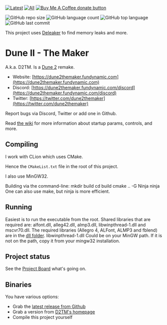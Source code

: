 [![Latest](https://img.shields.io/github/downloads/stefanhendriks/Dune-II---The-Maker/latest/total)]()
[![All](https://img.shields.io/github/downloads/stefanhendriks/Dune-II---The-Maker/total.svg)]()
<span class="badge-buymeacoffee">
<a href="https://ko-fi.com/dune2themaker" title="Donate to this project using Buy Me A Coffee"><img src="https://img.shields.io/badge/buy%20me%20a%20coffee-donate-yellow.svg" alt="Buy Me A Coffee donate button" /></a>
</span>

![GitHub repo size](https://img.shields.io/github/repo-size/stefanhendriks/Dune-II---The-Maker?style=plastic)
![GitHub language count](https://img.shields.io/github/languages/count/stefanhendriks/Dune-II---The-Maker?style=plastic)
![GitHub top language](https://img.shields.io/github/languages/top/stefanhendriks/Dune-II---The-Maker?style=plastic)
![GitHub last commit](https://img.shields.io/github/last-commit/stefanhendriks/Dune-II---The-Maker?color=red&style=plastic)

This project uses [Deleaker](https://www.deleaker.com/) to find memory leaks and more.

Dune II - The Maker
===================
A.k.a. D2TM. Is a [Dune 2](http://en.wikipedia.org/wiki/Dune_II) remake.

- Website: [https://dune2themaker.fundynamic.com](https://dune2themaker.fundynamic.com)
- Discord: [https://dune2themaker.fundynamic.com/discord](https://dune2themaker.fundynamic.com/discord)
- Twitter: [https://twitter.com/dune2themaker](https://twitter.com/dune2themaker)

Report bugs via Discord, Twitter or add one in Github.

Read [the wiki](https://github.com/stefanhendriks/Dune-II---The-Maker/wiki) for more information about startup params, controls, and more.

## Compiling
I work with CLion which uses CMake.

Hence the `CMakeList.txt` file in the root of this project.

I also use MinGW32.

Building via the command-line:
    mkdir build
    cd build
    cmake .. -G Ninja
    ninja
One can also use make, but ninja is more efficient.

## Running
Easiest is to run the executable from the root. Shared libraries that are required are: alfont.dll, alleg42.dll, almp3.dll, libwinpthread-1.dll and mscvr70.dll.
The required libraries (Allegro 4, ALFont, ALMP3 and fblend) are in the [dll folder](https://github.com/stefanhendriks/Dune-II---The-Maker/tree/master/dll/mingw).
libwinpthread-1.dll Could be on your MinGW path. If it is not on the path, copy it from your mingw32 installation.

## Project status
See the [Project Board](https://github.com/stefanhendriks/Dune-II---The-Maker/projects/1) what's going on.

## Binaries
You have various options:
- Grab the [latest release from Github](https://github.com/stefanhendriks/Dune-II---The-Maker/releases)
- Grab a version from [D2TM's homepage](https://www.dune2themaker.com)
- Compile this project yourself